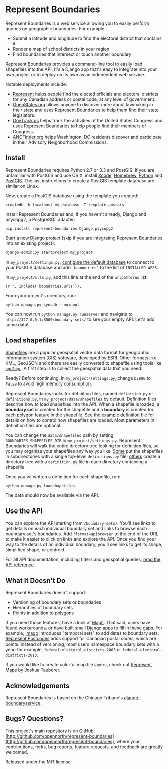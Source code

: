 # Represent Boundaries

Represent Boundaries is a web service allowing you to easily perform queries on geographic boundaries. For example:

* Submit a latitude and longitude to find the electoral district that contains it
* Render a map of school districts in your region
* Find boundaries that intersect or touch another boundary

Represent Boundaries provides a command-line tool to easily load shapefiles into the API. It's a Django app that's easy to integrate into your own project or to deploy on its own as an independent web service.

Notable deployments include:

* [Represent](http://represent.opennorth.ca) helps people find the elected officials and electoral districts for any Canadian address or postal code, at any level of government.
* [OpenStates.org](http://openstates.org/find_your_legislator/) allows anyone to discover more about lawmaking in their state and uses Represent Boundaries to help them find their state legislators.
* [GovTrack.us](https://www.govtrack.us/congress/members) helps track the activities of the United States Congress and uses Represent Boundaries to help people find their members of Congress.
* [ANCFinder.org](http://ancfinder.org/) helps Washington, DC residents discover and participate in their Advisory Neighborhood Commissions.

## Install

Represent Boundaries requires Python 2.7 or 3.3 and PostGIS. If you are unfamiliar with PostGIS and use OS X, install [Xcode](https://itunes.apple.com/us/app/xcode/id497799835), [Homebrew](https://github.com/opennorth/opennorth.ca/wiki/Python-Quick-Start:-OS-X#homebrew), [Python](https://github.com/opennorth/opennorth.ca/wiki/Python-Quick-Start:-OS-X#python-and-virtualenv) and [PostGIS](https://github.com/opennorth/opennorth.ca/wiki/Python-Quick-Start:-OS-X#gdal-and-postgis). The last instructions to create a PostGIS template database are similar on Linux.

Now, create a PostGIS database using the template you created:

    createdb -h localhost my_database -T template_postgis

Install Represent Boundaries and, if you haven't already, Django and psycopg2, a PostgreSQL adapter:

    pip install represent-boundaries Django psycopg2

Start a new Django project (skip if you are integrating Represent Boundaries into an existing project):

    django-admin.py startproject my_project

In `my_project/settings.py`, [configure the default database](https://docs.djangoproject.com/en/dev/ref/contrib/gis/tutorial/#configure-settings-py) to connect to your PostGIS database and add `'boundaries'` to the list of `INSTALLED_APPS`.

In `my_project/urls.py`, add this line at the end of the `urlpatterns` list:

    (r'', include('boundaries.urls')),

From your project's directory, run:

    python manage.py syncdb --noinput

You can now run `python manage.py runserver` and navigate to `http://127.0.0.1:8000/boundary-sets/` to see your empty API. Let's add some data!

## Load shapefiles

[Shapefiles](http://en.wikipedia.org/wiki/Shapefile) are a popular geospatial vector data format for geographic information system (GIS) software, developed by ESRI. Other formats like KML, GeoJSON and others are easily converted to shapefile using tools like [`ogr2ogr`](http://www.gdal.org/ogr2ogr.html). A first step is to collect the geospatial data that you need.

Ready? Before continuing, in `my_project/settings.py`, change `DEBUG` to `False` to avoid high memory consumption.

Represent Boundaries looks for definition files, named `definition.py` or `definitions.py`, in `my_project/data/shapefiles` by default. Definition files describe how to load shapefiles into the API. When a shapefile is loaded, a **boundary set** is created for the shapefile and a **boundary** is created for each polygon feature in the shapefile. See the [example definition file](http://github.com/opennorth/represent-boundaries/blob/master/definition.example.py) for details on how to control how shapefiles are loaded. Most parameters in definition files are optional.

You can change the `data/shapefiles` path by setting `BOUNDARIES_SHAPEFILES_DIR` in `my_project/settings.py`. Represent Boundaries will walk the entire directory tree looking for definition files, so you may organize your shapefiles any way you like. [Some](https://github.com/sunlightlabs/pentagon/blob/master/shapefiles/definitions.py) put the shapefiles in subdirectories with a single top-level `definitions.py` file; [others](https://github.com/opennorth/represent-canada-data) create a directory tree with a `definition.py` file in each directory containing a shapefile.

Once you've written a definition for each shapefile, run:

    python manage.py loadshapefiles

The data should now be available via the API.

## Use the API

You can explore the API starting from `/boundary-sets/`. You'll see links to get details on each individual boundary set and links to browse each boundary set's boundaries. Add `?format=apibrowser` to the end of the URL to make it easier to click on links and explore the API. Once you find your way to the details of an individual boundary, you'll see links to get its shape, simplified shape, or centroid.

For all API documentation, including filters and geospatial queries, [read the API reference](http://represent.opennorth.ca/api/#boundaryset).

## What It Doesn't Do

Represent Boundaries doesn't support:

* Versioning of boundary sets or boundaries
* Hierarchies of boundary sets
* Points in addition to polygons

If you need those features, have a look at [MapIt](http://mapit.poplus.org/). That said, users have found workarounds, or have built small Django apps to fill in these gaps. For example, [Imago](https://github.com/opencivicdata/imago) introduces "temporal sets" to add dates to boundary sets. [Represent Postcodes](https://github.com/rhymeswithcycle/represent-postcodes) adds support for Canadian postal codes, which are points. Instead of versioning, most users namespace boundary sets with a year: for example, `federal-electoral-districts-2003` or `federal-electoral-districts-2013`.

If you would like to create colorful map tile layers, check out [Represent Maps](https://github.com/JoshData/represent-maps) by Joshua Tauberer.

## Acknowledgements

Represent Boundaries is based on the Chicago Tribune's [django-boundaryservice](http://github.com/newsapps/django-boundaryservice).

## Bugs? Questions?

This project's main repository is on GitHub: [http://github.com/opennorth/represent-boundaries](http://github.com/opennorth/represent-boundaries), where your contributions, forks, bug reports, feature requests, and feedback are greatly welcomed.

Released under the MIT license
